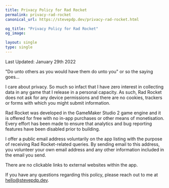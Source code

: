 ```yaml
---
title: Privacy Policy for Rad Rocket
permalink: privacy-rad-rocket
canonical_url: https://stevepdp.dev/privacy-rad-rocket.html

og_title: "Privacy Policy for Rad Rocket"
og_image: 

layout: single
type: single
---
```


Last Updated: January 29th 2022

"Do unto others as you would have them do unto you" or so the saying goes...

I care about privacy. So much so infact that I have zero interest in collecting data in any game that I release in a personal capacity. As such, Rad Rocket does not ask for any device permissions and there are no cookies, trackers or forms with which you might submit information.

Rad Rocket was developed in the GameMaker Studio 2 game engine and it is offered for free with no in-app purchases or other means of monetisation. Every effort has been made to ensure that analytics and bug reporting features have been disabled prior to building.

I offer a public email address voluntarily on the app listing with the purpose of receiving Rad Rocket-related queries. By sending email to this address, you volunteer your own email address and any other information included in the email you send.

There are no clickable links to external websites within the app.

If you have any questions regarding this policy, please reach out to me at hello@stevepdp.dev.